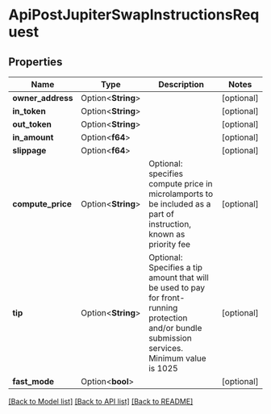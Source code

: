 # ApiPostJupiterSwapInstructionsRequest

## Properties

Name | Type | Description | Notes
------------ | ------------- | ------------- | -------------
**owner_address** | Option<**String**> |  | [optional]
**in_token** | Option<**String**> |  | [optional]
**out_token** | Option<**String**> |  | [optional]
**in_amount** | Option<**f64**> |  | [optional]
**slippage** | Option<**f64**> |  | [optional]
**compute_price** | Option<**String**> | Optional: specifies compute price in microlamports to be included as a part of instruction, known as priority fee | [optional]
**tip** | Option<**String**> | Optional: Specifies a tip amount that will be used to pay for front-running protection and/or bundle submission services. Minimum value is 1025 | [optional]
**fast_mode** | Option<**bool**> |  | [optional]

[[Back to Model list]](../README.md#documentation-for-models) [[Back to API list]](../README.md#documentation-for-api-endpoints) [[Back to README]](../README.md)


